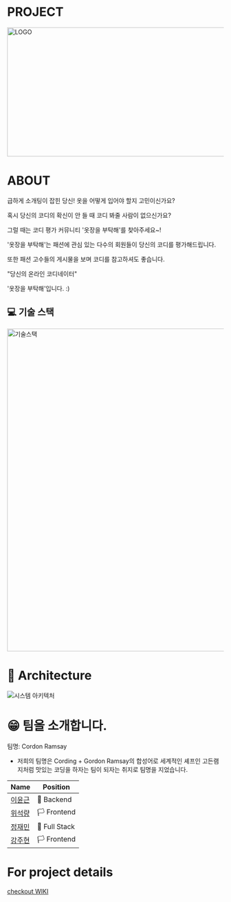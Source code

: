 # PROJECT

<img src="https://images-ext-2.discordapp.net/external/CgG-sYgcMFqTvMW3WwVV0Hj1yE-kVRcYpRwtGX00zRA/https/user-images.githubusercontent.com/83861190/131800904-0f2759dc-7e1e-460d-880d-f62d7c1955df.jpeg?width=1027&height=387" alt="LOGO" height="300" width=700>

# ABOUT

급하게 소개팅이 잡힌 당신! 옷을 어떻게 입어야 할지 고민이신가요?

혹시 당신의 코디의 확신이 안 들 때 코디 봐줄 사람이 없으신가요?

그럴 때는 코디 평가 커뮤니티 '옷장을 부탁해'를 찾아주세요~!

'옷장을 부탁해'는 패션에 관심 있는 다수의 회원들이 당신의 코디를 평가해드립니다.

또한 패션 고수들의 게시물을 보며 코디를 참고하셔도 좋습니다.

"당신의 온라인 코디네이터"

'옷장을 부탁해'입니다. :)

## 💻 기술 스택

<img src="https://user-images.githubusercontent.com/81761175/131806554-7a7ce0c1-59b0-4943-8664-c08c166dc764.png" alt="기술스택" height="750" width="700">

# 🔨 Architecture

![시스템 아키텍처](https://images-ext-1.discordapp.net/external/AJIX-fd35cRCbZIEuL3Dn44jALFwKRjVqwkqN2H7KHU/https/user-images.githubusercontent.com/37360225/131798678-3a2b7805-d951-442e-9b85-e77a7edfa1e9.png?width=1027&height=546)

# 😁 팀을 소개합니다.

팀명: Cordon Ramsay

- 저희의 팀명은 Cording + Gordon Ramsay의 합성어로 세계적인 셰프인 고든램지처럼 맛있는 코딩을 하자는 팀이 되자는 취지로 팀명을 지었습니다.

| Name | Position |
| ----------- | ----------- |
| <a href="https://github.com/Realroot">이윤근</a> | 🏴 Backend |
| <a href="https://github.com/Achates09">위석량</a> | 🏳 Frontend |
| <a href="https://github.com/James940522">정재민</a> | 🏁 Full Stack |
| <a href="https://github.com/jjub0217">강주현</a> | 🏳 Frontend |

# For project details

<a font-size=500px href="https://github.com/codestates/take-care-of-my-closet/wiki">checkout WIKI</a>
